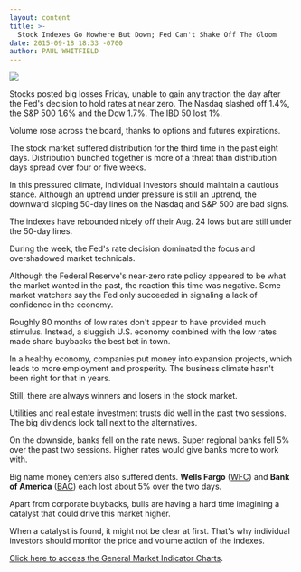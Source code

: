 ```yaml
---
layout: content
title: >-
  Stock Indexes Go Nowhere But Down; Fed Can't Shake Off The Gloom
date: 2015-09-18 18:33 -0700
author: PAUL WHITFIELD
---
```






![](https://www.investors.com/wp-content/uploads/ibd-migrated-images/MPv_150921_635781858356973314.png)









  

Stocks posted big losses Friday, unable to gain any traction the day after the Fed's decision to hold rates at near zero. The Nasdaq slashed off 1.4%, the S&P 500 1.6% and the Dow 1.7%. The IBD 50 lost 1%. 

  

Volume rose across the board, thanks to options and futures expirations.

  

The stock market suffered distribution for the third time in the past eight days. Distribution bunched together is more of a threat than distribution days spread over four or five weeks.

  

In this pressured climate, individual investors should maintain a cautious stance. Although an uptrend under pressure is still an uptrend, the downward sloping 50-day lines on the Nasdaq and S&P 500 are bad signs.

  

The indexes have rebounded nicely off their Aug. 24 lows but are still under the 50-day lines.

  

During the week, the Fed's rate decision dominated the focus and overshadowed market technicals.

  

Although the Federal Reserve's near-zero rate policy appeared to be what the market wanted in the past, the reaction this time was negative. Some market watchers say the Fed only succeeded in signaling a lack of confidence in the economy.

  

Roughly 80 months of low rates don't appear to have provided much stimulus. Instead, a sluggish U.S. economy combined with the low rates made share buybacks the best bet in town.

  

In a healthy economy, companies put money into expansion projects, which leads to more employment and prosperity. The business climate hasn't been right for that in years.

  

Still, there are always winners and losers in the stock market.

  

Utilities and real estate investment trusts did well in the past two sessions. The big dividends look tall next to the alternatives.

  

On the downside, banks fell on the rate news. Super regional banks fell 5% over the past two sessions. Higher rates would give banks more to work with.

  

Big name money centers also suffered dents. **Wells Fargo** ([WFC](https://research.investors.com/quote.aspx?symbol=WFC)) and **Bank of America** ([BAC](https://research.investors.com/quote.aspx?symbol=BAC)) each lost about 5% over the two days.

  

Apart from corporate buybacks, bulls are having a hard time imagining a catalyst that could drive this market higher.

  

When a catalyst is found, it might not be clear at first. That's why individual investors should monitor the price and volume action of the indexes.

  

[Click here to access the General Market Indicator Charts](https://www.investors.com/pdf/GMI_092115.pdf).




